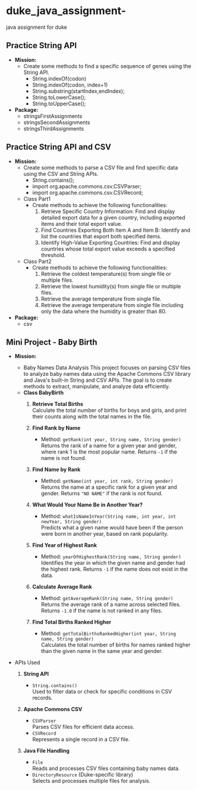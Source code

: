 # duke_java_assignment-
java assignment for duke
## Practice String API
- **Mission:**
  - Create some methods to find a specific sequence of genes using the String API.
    - String.indexOf(codon)
    - String.indexOf(codon, index+1)
    - String.substring(startIndex,endIndex);
    - String.toLowerCase();
    - String.toUpperCase();
- **Package:**
    - stringsFirstAssignments
    - stringsSecondAssignments
    - stringsThirdAssignments

## Practice String API and CSV
- **Mission:**
    - Create some methods to parse a CSV file and find specific data using the CSV and String APIs.
        - String.contains();
        - import org.apache.commons.csv.CSVParser;
        - import org.apache.commons.csv.CSVRecord;
    - Class Part1
      - Create methods to achieve the following functionalities:
        1. Retrieve Specific Country Information: Find and display detailed export data for a given country, including exported items and their total export value.
        2. Find Countries Exporting Both Item A and Item B: Identify and list the countries that export both specified items.
        3. Identify High-Value Exporting Countries: Find and display countries whose total export value exceeds a specified threshold.
    - Class Part2
      - Create methods to achieve the following functionalities:
        1. Retrieve the coldest temperature(s) from single file or multiple files.
        2. Retrieve the lowest humidity(s) from single file or multiple files.
        3. Retrieve the average temperature from single file.
        4. Retrieve the average temperature from single file including only the data where the humidity is greater than 80.
- **Package:**
    - csv

## Mini Project - Baby Birth
- **Mission:**
  - Baby Names Data Analysis
  This project focuses on parsing CSV files to analyze baby names data using the Apache Commons CSV library and Java's built-in String and CSV APIs. The goal is to create methods to extract, manipulate, and analyze data efficiently.
  - **Class BabyBirth**
      1. **Retrieve Total Births**  
         Calculate the total number of births for boys and girls, and print their counts along with the total names in the file.

      2. **Find Rank by Name**
          - Method: `getRank(int year, String name, String gender)`  
            Returns the rank of a name for a given year and gender, where rank 1 is the most popular name. Returns `-1` if the name is not found.

      3. **Find Name by Rank**
          - Method: `getName(int year, int rank, String gender)`  
            Returns the name at a specific rank for a given year and gender. Returns `"NO NAME"` if the rank is not found.

      4. **What Would Your Name Be in Another Year?**
          - Method: `whatIsNameInYear(String name, int year, int newYear, String gender)`  
            Predicts what a given name would have been if the person were born in another year, based on rank popularity.
      5. **Find Year of Highest Rank**
         - Method: `yearOfHighestRank(String name, String gender)`  
           Identifies the year in which the given name and gender had the highest rank. Returns `-1` if the name does not exist in the data.

      6. **Calculate Average Rank**
          - Method: `getAverageRank(String name, String gender)`  
            Returns the average rank of a name across selected files. Returns `-1.0` if the name is not ranked in any files.

      7. **Find Total Births Ranked Higher**
          - Method: `getTotalBirthsRankedHigher(int year, String name, String gender)`  
            Calculates the total number of births for names ranked higher than the given name in the same year and gender.
- APIs Used

  1. **String API**
      - `String.contains()`  
        Used to filter data or check for specific conditions in CSV records.

  2. **Apache Commons CSV**
      - `CSVParser`  
        Parses CSV files for efficient data access.
      - `CSVRecord`  
        Represents a single record in a CSV file.

  3. **Java File Handling**
      - `File`  
        Reads and processes CSV files containing baby names data.
      - `DirectoryResource` (Duke-specific library)  
        Selects and processes multiple files for analysis.